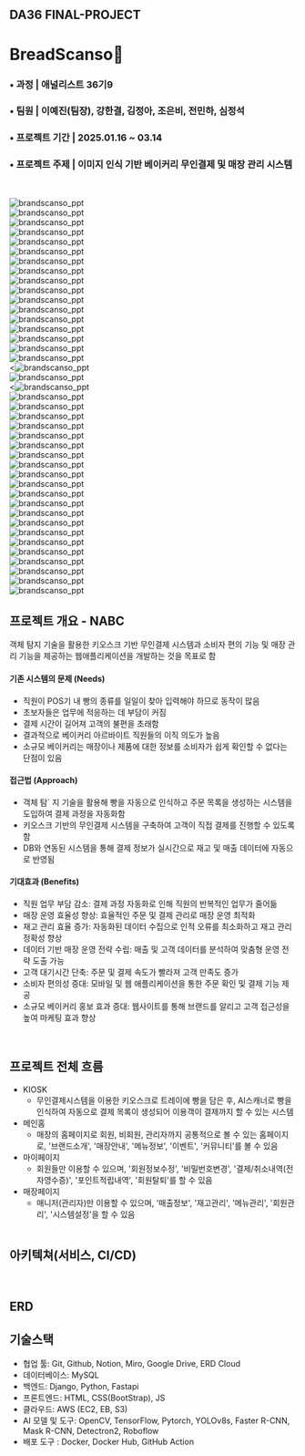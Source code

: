 ## DA36 FINAL-PROJECT
# BreadScanso🍞

### • 과정 | 애널리스트 36기9
### • 팀원 | 이예진(팀장), 강한결, 김정아, 조은비, 전민하, 심정석 
### • 프로젝트 기간 | 2025.01.16 ~ 03.14
### • 프로젝트 주제 | 이미지 인식 기반 베이커리 무인결제 및 매장 관리 시스템
<br>

![brandscanso_ppt](static/readme_images/brandscanso_ppt.jpg)
<br>
![brandscanso_ppt](static/readme_images/brandscanso_ppt_1.jpg)
<br>
![brandscanso_ppt](static/readme_images/brandscanso_ppt_2.jpg)
<br>
![brandscanso_ppt](static/readme_images/brandscanso_ppt_3.jpg)
<br>
![brandscanso_ppt](static/readme_images/brandscanso_ppt_4.jpg)
<br>
![brandscanso_ppt](static/readme_images/brandscanso_ppt_5.jpg)
<br>
![brandscanso_ppt](static/readme_images/brandscanso_ppt_6.jpg)
<br>
![brandscanso_ppt](static/readme_images/brandscanso_ppt_7.jpg)
<br>
![brandscanso_ppt](static/readme_images/brandscanso_ppt_8.jpg)
<br>
![brandscanso_ppt](static/readme_images/brandscanso_ppt_9.jpg)
<br>
![brandscanso_ppt](static/readme_images/brandscanso_ppt_10.jpg)
<br>
![brandscanso_ppt](static/readme_images/brandscanso_ppt_11.jpg)
<br>
![brandscanso_ppt](static/readme_images/brandscanso_ppt_12.jpg)
<br>
![brandscanso_ppt](static/readme_images/brandscanso_ppt_13.jpg)
<br>
![brandscanso_ppt](static/readme_images/brandscanso_ppt_14.jpg)
<br>
![brandscanso_ppt](static/readme_images/brandscanso_ppt_15.jpg)
<br>
![brandscanso_ppt](static/readme_images/brandscanso_ppt_16.jpg)
<br>
<![brandscanso_ppt](static/readme_images/brandscanso_ppt_17.jpg)
<br>
![brandscanso_ppt](static/readme_images/brandscanso_ppt_18.jpg)
<br>
<![brandscanso_ppt](static/readme_images/brandscanso_ppt_19.jpg)
<br>
![brandscanso_ppt](static/readme_images/brandscanso_ppt_20.jpg)
<br>
![brandscanso_ppt](static/readme_images/brandscanso_ppt_21.jpg)
<br>
![brandscanso_ppt](static/readme_images/brandscanso_ppt_22.jpg)
<br>
![brandscanso_ppt](static/readme_images/brandscanso_ppt_23.jpg)
<br>
![brandscanso_ppt](static/readme_images/brandscanso_ppt_24.jpg)
<br>
![brandscanso_ppt](static/readme_images/brandscanso_ppt_25.jpg)
<br>
![brandscanso_ppt](static/readme_images/brandscanso_ppt_26.jpg)
<br>
![brandscanso_ppt](static/readme_images/brandscanso_ppt_27.jpg)
<br>
![brandscanso_ppt](static/readme_images/brandscanso_ppt_28.jpg)
<br>
![brandscanso_ppt](static/readme_images/brandscanso_ppt_29.jpg)
<br>
![brandscanso_ppt](static/readme_images/brandscanso_ppt_30.jpg)
<br>
![brandscanso_ppt](static/readme_images/brandscanso_ppt_31.jpg)
<br>
![brandscanso_ppt](static/readme_images/brandscanso_ppt_32.jpg)
<br>
![brandscanso_ppt](static/readme_images/brandscanso_ppt_33.jpg)
<br>
![brandscanso_ppt](static/readme_images/brandscanso_ppt_34.jpg)
<br>
![brandscanso_ppt](static/readme_images/brandscanso_ppt_35.jpg)
<br>
![brandscanso_ppt](static/readme_images/brandscanso_ppt_36.jpg)
<br>
![brandscanso_ppt](static/readme_images/brandscanso_ppt_37.jpg)
<br>
![brandscanso_ppt](static/readme_images/brandscanso_ppt_38.jpg)
<br>
![brandscanso_ppt](static/readme_images/brandscanso_ppt_39.jpg)
<br>
![brandscanso_ppt](static/readme_images/brandscanso_ppt_40.jpg)


## 프로젝트 개요 - NABC

객체 탐지 기술을 활용한 키오스크 기반 무인결제 시스템과 소비자 편의 기능 및 매장 관리 기능을 제공하는 웹애플리케이션을 개발하는 것을 목표로 함

#### 기존 시스템의 문제 (Needs)
- 직원이 POS기 내 빵의 종류를 일일이 찾아 입력해야 하므로 동작이 많음
- 초보자들은 업무에 적응하는 데 부담이 커짐
- 결제 시간이 길어져 고객의 불편을 초래함
- 결과적으로 베이커리 아르바이트 직원들의 이직 의도가 높음
- 소규모 베이커리는 매장이나 제품에 대한 정보를 소비자가 쉽게 확인할 수 없다는 단점이 있음
#### 접근법 (Approach)
- 객체 탐` 지 기술을 활용해 빵을 자동으로 인식하고 주문 목록을 생성하는 시스템을 도입하여 결제 과정을 자동화함
- 키오스크 기반의 무인결제 시스템을 구축하여 고객이 직접 결제를 진행할 수 있도록 함
- DB와 연동된 시스템을 통해 결제 정보가 실시간으로 재고 및 매출 데이터에 자동으로 반영됨
#### 기대효과 (Benefits)
- 직원 업무 부담 감소: 결제 과정 자동화로 인해 직원의 반복적인 업무가 줄어듦
- 매장 운영 효율성 향상: 효율적인 주문 및 결제 관리로 매장 운영 최적화
- 재고 관리 효율 증가: 자동화된 데이터 수집으로 인적 오류를 최소화하고 재고 관리 정확성 향상
- 데이터 기반 매장 운영 전략 수립: 매출 및 고객 데이터를 분석하여 맞춤형 운영 전략 도출 가능
- 고객 대기시간 단축: 주문 및 결제 속도가 빨라져 고객 만족도 증가
- 소비자 편의성 증대: 모바일 및 웹 애플리케이션을 통한 주문 확인 및 결제 기능 제공
- 소규모 베이커리 홍보 효과 증대: 웹사이트를 통해 브랜드를 알리고 고객 접근성을 높여 마케팅 효과 향상
<br>

## 프로젝트 전체 흐름
- KIOSK 
  - 무인결제시스템을 이용한 키오스크로 트레이에 빵을 담은 후, AI스캐너로 빵을 인식하여 자동으로 결제 목록이 생성되어 이용객이 결제까지 할 수 있는 시스템
- 메인홈
  - 매장의 홈페이지로 회원, 비회원, 관리자까지 공통적으로 볼 수 있는 홈페이지로, '브랜드소개', '매장안내', '메뉴정보', '이벤트', '커뮤니티'를 볼 수 있음
- 마이페이지
  - 회원들만 이용할 수 있으며, '회원정보수정', '비밀번호변경', '결제/취소내역(전자영수증)', '포인트적립내역', '회원탈퇴'를 할 수 있음
- 매장페이지 
  - 매니저(관리자)만 이용할 수 있으며, '매출정보', '재고관리', '메뉴관리', '회원관리', '시스템설정'을 할 수 있음
  <br>

## 아키텍쳐(서비스, CI/CD)
<br> 

## ERD

## 기술스택
- 협업 툴: Git, Github, Notion, Miro, Google Drive, ERD Cloud
- 데이터베이스: MySQL
- 백엔드: Django, Python, Fastapi
- 프론트엔드: HTML, CSS(BootStrap), JS
- 클라우드: AWS (EC2, EB, S3)
- AI 모델 및 도구: OpenCV, TensorFlow, Pytorch, YOLOv8s, Faster R-CNN, Mask R-CNN, Detectron2, Roboflow
- 배포 도구 : Docker, Docker Hub, GitHub Action
<br>







